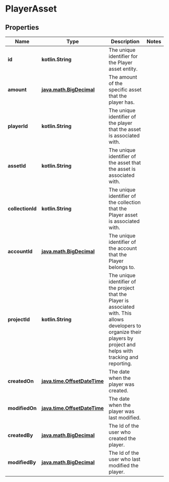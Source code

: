 
# PlayerAsset

## Properties
Name | Type | Description | Notes
------------ | ------------- | ------------- | -------------
**id** | **kotlin.String** | The unique identifier for the Player asset entity. | 
**amount** | [**java.math.BigDecimal**](java.math.BigDecimal.md) | The amount of the specific asset that the player has. | 
**playerId** | **kotlin.String** | The unique identifier of the player that the asset is associated with. | 
**assetId** | **kotlin.String** | The unique identifier of the asset that the asset is associated with. | 
**collectionId** | **kotlin.String** | The unique identifier of the collection that the Player asset is associated with. | 
**accountId** | [**java.math.BigDecimal**](java.math.BigDecimal.md) | The unique identifier of the account that the Player belongs to. | 
**projectId** | **kotlin.String** | The unique identifier of the project that the Player is associated with. This allows developers to organize their players by project and helps with tracking and reporting. | 
**createdOn** | [**java.time.OffsetDateTime**](java.time.OffsetDateTime.md) | The date when the player was created. | 
**modifiedOn** | [**java.time.OffsetDateTime**](java.time.OffsetDateTime.md) | The date when the player was last modified. | 
**createdBy** | [**java.math.BigDecimal**](java.math.BigDecimal.md) | The Id of the user who created the player. | 
**modifiedBy** | [**java.math.BigDecimal**](java.math.BigDecimal.md) | The Id of the user who last modified the player. | 



